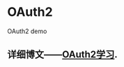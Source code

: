 # OAuth2


OAuth2 demo


## 详细博文——[OAuth2学习](https://blog.csdn.net/anumbrella/article/category/9302813).
